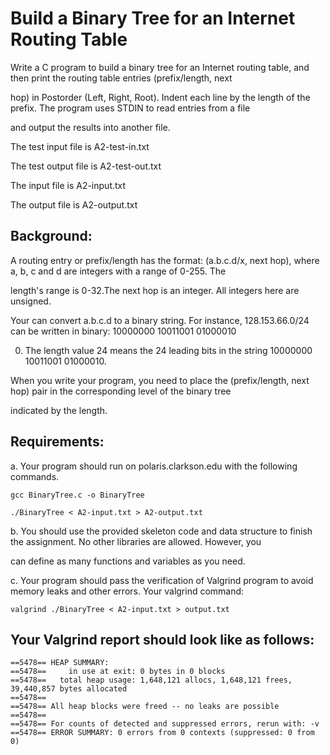 # Build a Binary Tree for an Internet Routing Table

Write a C program to build a binary tree for an Internet routing table, and then print the routing table entries (prefix/length, next 

hop) in Postorder (Left, Right, Root). Indent each line by the length of the prefix. The program uses STDIN to read entries from a file 

and output the results into another file. 

The test input file is A2-test-in.txt

The test output file is A2-test-out.txt

The input file is A2-input.txt

The output file is A2-output.txt

## Background: 
A routing entry or prefix/length has the format: (a.b.c.d/x, next hop), where a, b, c and d are integers with a range of 0-255. The 

length's range is 0-32.The next hop is an integer. All integers here are unsigned. 

Your can convert a.b.c.d to a binary string. For instance, 128.153.66.0/24 can be written in binary: 10000000 10011001 01000010 

00000000. The length value 24 means the 24 leading bits in the string 10000000 10011001 01000010. 

When you write your program, you need to place the (prefix/length, next hop) pair in the corresponding level of the binary tree 

indicated by the length.     

## Requirements:

a. Your program should run on polaris.clarkson.edu with the following commands. 
	
	gcc BinaryTree.c -o BinaryTree
	
	./BinaryTree < A2-input.txt > A2-output.txt
	

b. You should use the provided skeleton code and data structure to finish the assignment. No other libraries are allowed. However, you 

can define as many functions and variables as you need.  


c. Your program should pass the verification of Valgrind program to avoid memory leaks and other errors. Your valgrind command:

	valgrind ./BinaryTree < A2-input.txt > output.txt
	

## Your Valgrind report should look like as follows:

	==5478== HEAP SUMMARY:
	==5478==     in use at exit: 0 bytes in 0 blocks
	==5478==   total heap usage: 1,648,121 allocs, 1,648,121 frees, 39,440,857 bytes allocated
	==5478==
	==5478== All heap blocks were freed -- no leaks are possible
	==5478==
	==5478== For counts of detected and suppressed errors, rerun with: -v
	==5478== ERROR SUMMARY: 0 errors from 0 contexts (suppressed: 0 from 0)  
